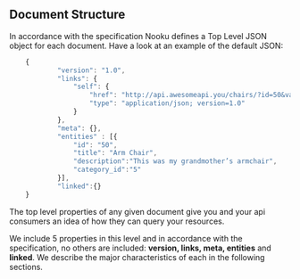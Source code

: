 ## Document Structure

In accordance with the specification Nooku defines a Top Level JSON object for each document. Have a look at an example of the default JSON:

```javascript
    {
            "version": "1.0",
            "links": {
                "self": {
                    "href": "http://api.awesomeapi.you/chairs/?id=50&var1=y",
                    "type": "application/json; version=1.0"
                }
            },
            "meta": {},
            "entities" : [{
                "id": "50",
                "title": "Arm Chair",
                "description":"This was my grandmother’s armchair",
                "category_id":"5"
            }],
            "linked":{}
    }
```

The top level properties of any given document give you and your api consumers an idea of how they can query your resources.

We include 5 properties in this level and in accordance with the specification, no others are included: **version, links, meta, entities** and **linked**. We describe the major characteristics of each in the following sections.

